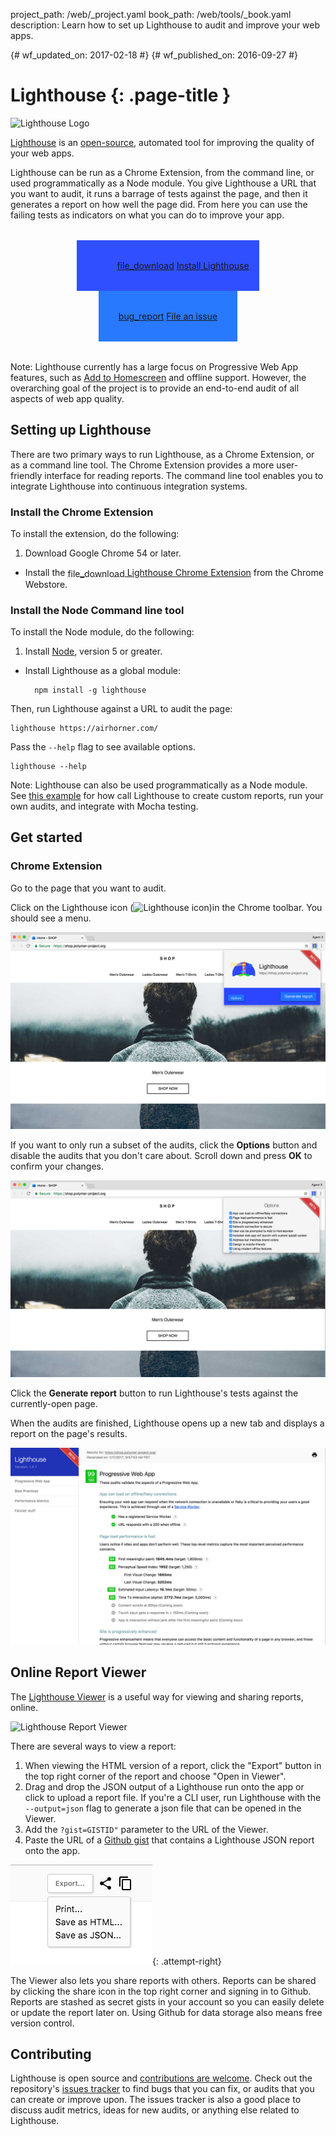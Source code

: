 project_path: /web/_project.yaml
book_path: /web/tools/_book.yaml
description: Learn how to set up Lighthouse to audit and improve your web apps.

{# wf_updated_on: 2017-02-18 #}
{# wf_published_on: 2016-09-27 #}

# Lighthouse {: .page-title }

<img src="/web/progressive-web-apps/images/pwa-lighthouse.png"
      class="lighthouse-logo attempt-right" alt="Lighthouse Logo">

<style>
figure {
  text-align: center;
}
.lighthouse-logo {
  height: 150px;
  width: auto;
}
.lighthouse-install-container .button-primary {
  display: inline-flex;
  justify-content: center;
  align-items: center;
  padding: 32px;
  background-color: #2979ff;
}
.button-primary.lighthouse-install {
  background: url('images/lighthouse-icon-128.png') no-repeat 0 50%;
  background-size: 63px;
  background-color: #304ffe;
  padding: 32px 16px 32px 64px;
}
.lighthouse-install-container .material-icons {
  margin-right: 4px;
  vertical-align: middle;
}
.lighthouse-install-container {
  text-align: center;
  margin: 32px;
}
</style>

<script src="/_static/js/managed/cws_install.js" async></script>

[Lighthouse](/web/tools/lighthouse/) is an
[open-source](https://github.com/GoogleChrome/lighthouse),
automated tool for improving the quality of your web apps.

Lighthouse can be run as a Chrome Extension, from the command line, or used
programmatically as a Node module. You give Lighthouse a URL that you
want to audit, it runs a barrage of tests against the page, and then it
generates a report on how well the page did. From here you can use the
failing tests as indicators on what you can do to improve your app.

<p class="lighthouse-install-container">
  <a class="button button-primary lighthouse-install devsite-crx-install gc-analytics-event"
     data-category="lighthouse" data-action="install" data-label="blipmdconlkpinefehnmjammfjpmpbjk"
     href="https://chrome.google.com/webstore/detail/blipmdconlkpinefehnmjammfjpmpbjk"
     title="Install Lighthouse Chrome Extension" target="_blank">
    <span class="material-icons">file_download</span>
    Install Lighthouse
  </a>
  <a class="button button-primary gc-analytics-event"
     data-category="ligthhouse" data-action="bug"
     href="https://github.com/GoogleChrome/lighthouse/issues/new"
     title="File an issue or feature request" target="_blank">
    <span class="material-icons">bug_report</span>
    File an issue
  </a>
</p>

Note: Lighthouse currently has a large focus on Progressive Web App features,
such as [Add to Homescreen](/web/fundamentals/engage-and-retain/app-install-banners/)
and offline support. However, the overarching goal of the project is to provide
an end-to-end audit of all aspects of web app quality.

## Setting up Lighthouse

There are two primary ways to run Lighthouse, as a Chrome Extension, or as a command
line tool. The Chrome Extension provides a more user-friendly interface for
reading reports. The command line tool enables you to integrate Lighthouse into
continuous integration systems.

### Install the Chrome Extension

To install the extension, do the following:

1. Download Google Chrome 54 or later.
- Install the <a class="gc-analytics-event"
     data-category="crx-install" data-label="lighthouse-install-button"
     href="https://chrome.google.com/webstore/detail/lighthouse/blipmdconlkpinefehnmjammfjpmpbjk"
     title="Install Lighthouse Chrome Extension" target="_blank">
    <span class="material-icons" style="vertical-align:middle">file_download</span>
    Lighthouse Chrome Extension</a> from the Chrome Webstore.

### Install the Node Command line tool

To install the Node module, do the following:

1. Install [Node](https://nodejs.org), version 5 or greater.
- Install Lighthouse as a global module:

        npm install -g lighthouse

Then, run Lighthouse against a URL to audit the page:

    lighthouse https://airhorner.com/

Pass the `--help` flag to see available options.

    lighthouse --help

Note: Lighthouse can also be used programmatically as a Node module. See
[this example][example] for how call Lighthouse to create custom reports, run
your own audits, and integrate with Mocha testing.

## Get started

### Chrome Extension

Go to the page that you want to audit.

Click on the Lighthouse icon (![Lighthouse
icon](images/lighthouse-icon-16.png))in the Chrome toolbar. You should see a menu.

![Lighthouse icon on Chrome Toolbar](images/icon-on-toolbar.jpg)

If you want to only run a subset of the audits, click the **Options** button
and disable the audits that you don't care about. Scroll down and press **OK**
to confirm your changes.

![Lighthouse options menu](images/options.jpg)

Click the **Generate report** button to run Lighthouse's tests against the
currently-open page.

When the audits are finished, Lighthouse opens up a new tab and displays a
report on the page's results.

![Lighthouse report](images/report.jpg)

## Online Report Viewer

The [Lighthouse Viewer](https://googlechrome.github.io/lighthouse/viewer/) is
a useful way for viewing and sharing reports, online.

![Lighthouse Report Viewer](/web/updates/images/2016/12/lighthouse-dbw/viewer.png)

There are several ways to view a report:

1. When viewing the HTML version of a report, click the "Export" button
in the top right corner of the report and choose "Open in Viewer".
2.  Drag and drop the JSON output of a Lighthouse run onto the app or click to
upload a report file. If you're a CLI user, run Lighthouse with the `--output=json` flag to
generate a json file that can be opened in the Viewer.
3. Add the `?gist=GISTID"` parameter to the URL of the Viewer.
4. Paste the URL of a [Github gist](https://gist.github.com/) that contains a Lighthouse
JSON report onto the app.

![Export or share options](images/viewer_icons.png){: .attempt-right}

The Viewer also lets you share reports with others. Reports can be shared
by clicking the share icon in the top right corner and signing in to Github.
Reports are stashed as secret gists in your account so you can easily delete or
update the report later on. Using Github for data storage also means free
version control.

## Contributing

Lighthouse is open source and [contributions are welcome](https://github.com/GoogleChrome/lighthouse/blob/master/CONTRIBUTING.md).
Check out the repository's [issues tracker](https://github.com/GoogleChrome/lighthouse/issues)
to find bugs that you can fix, or audits that you can create or improve upon.
The issues tracker is also a good place to discuss audit metrics, ideas for
new audits, or anything else related to Lighthouse.

[example]: https://github.com/justinribeiro/lighthouse-mocha-example/blob/master/test/lighthouse-tests.js
